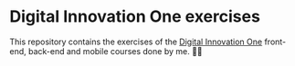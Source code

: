 # Digital Innovation One exercises

This repository contains the exercises of the [Digital Innovation One](https://digitalinnovation.one/) front-end, back-end and mobile courses done by me. :student:
